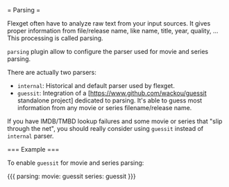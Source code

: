= Parsing =

Flexget often have to analyze raw text from your input sources. It gives proper information from file/release name, like name, title, year, quality, ... This processing is called parsing.

`parsing` plugin allow to configure the parser used for movie and series parsing. 

There are actually two parsers:
- `internal`: Historical and default parser used by flexget.
- `guessit`: Integration of a [https://www.github.com/wackou/guessit standalone project] dedicated to parsing. It's able to guess most information from any movie or series filename/release name.

If you have IMDB/TMBD lookup failures and some movie or series that "slip through the net", you should really consider using `guessit` instead of `internal` parser.

=== Example ===

To enable `guessit` for movie and series parsing:

{{{
parsing:
  movie: guessit
  series: guessit
}}}